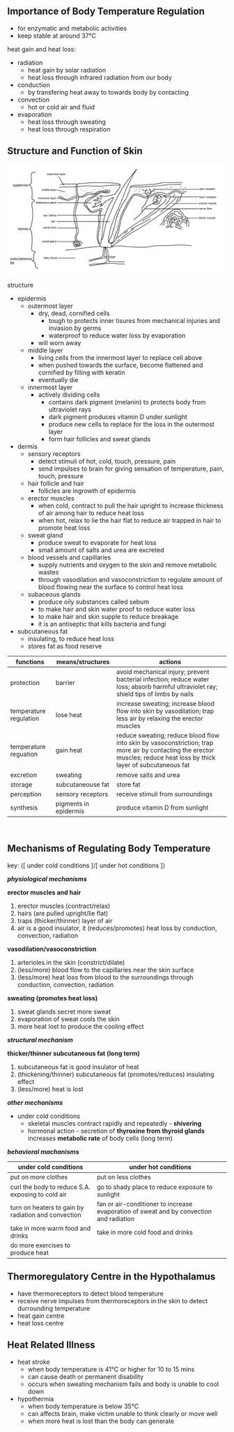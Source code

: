 ## Importance of Body Temperature Regulation
- for enzymatic and metabolic activities
- keep stable at around 37°C

heat gain and heat loss:  
- radiation
	- heat gain by solar radiation
	- heat loss through infrared radiation from our body
- conduction
	- by transfering heat away to towards body by contacting
- convection
	- hot or cold air and fluid
- evaporation
	- heat loss through sweating
	- heat loss through respiration

## Structure and Function of Skin

<img src="images/temp%20regulation%20-%20skin.png">

structure  
- epidermis
	- outermost layer
		- dry, dead, cornified cells
			- tough to protects inner tisures from mechanical injuries and invasion by germs
			- waterproof to reduce water loss by evaporation
		- will worn away
	- middle layer
		- living cells from the innermost layer to replace cell above
		- when pushed towards the surface, become flattened and cornified by filling with keratin
		- eventually die
	- innermost layer
		- actively dividing cells
			- contains dark pigment (melanin) to protects body from ultraviolet rays
			- dark pigment produces vitamin D under sunlight
			- produce new cells to replace for the loss in the outermost layer
			- form hair follicles and sweat glands
- dermis
	- sensory receptors
		- detect stimuli of hot, cold, touch, pressure, pain
		- send impulses to brain for giving sensation of temperature, pain, touch, pressure
	- hair follicle and hair
		- follicles are ingrowth of epidermis
	- erector muscles
		- when cold, contract to pull the hair upright to increase thickness of air among hair to reduce heat loss
		- when hot, relax to lie the hair flat to reduce air trapped in hair to promote heat loss
	- sweat gland
		- produce sweat to evaporate for heat loss
		- small amount of salts and urea are excreted
	- blood vessels and capillaries
		- supply nutrients and oxygen to the skin and remove metabolic wastes
		- through vasodilation and vasoconstriction to regulate amount of blood flowing near the surface to control heat loss
	- subaceous glands
		- produce oily substances called sebum
		- to make hair and skin water proof to reduce water loss
		- to make hair and skin supple to reduce breakage
		- it is an antiseptic that kills bacteria and fungi
- subcutaneous fat
	- insulating, to reduce heat loss
	- stores fat as food reserve

functions | means/structures | actions
--- | --- | ---
protection | barrier | avoid mechanical injury; prevent bacterial infection; reduce water loss; absorb harmful ultraviolet ray; shield tips of limbs by nails
temperature regulation | lose heat | increase sweating; increase blood flow into skin by vasodilation; trap less air by relaxing the erector muscles
temperature reguation | gain heat | reduce sweating; reduce blood flow into skin by vasoconstriction; trap more air by contacting the erector muscles; reduce heat loss by thick layer of subcutaneous fat
excretion | sweating | remove salts and urea
storage | subcutaneouse fat | store fat
perception | sensory receptors | receive stimuli from surroundings
synthesis | pigments in epidermis | produce vitamin D from sunlight  
<br>

## Mechanisms of Regulating Body Temperature
key: ([ under cold conditions ]/[ under hot conditions ])

***physiological mechanisms***

**erector muscles and hair**  
1. erector muscles (contract/relax)
2. hairs (are pulled upright/lie flat)
3. traps (thicker/thinner) layer of air
4. air is a good insulator, it (reduces/promotes) heat loss by conduction, convection, radiation

**vasodilation/vasoconstriction**  
1. arterioles in the skin (constrict/dilate)
2. (less/more) blood flow to the capillaries near the skin surface
3. (less/more) heat loss from blood to the surroundings through conduction, convection, radiation

**sweating (promotes heat loss)**
1. sweat glands secret more sweat
2. evaporation of sweat cools the skin
3. more heat lost to produce the cooling effect

***structural mechanism***  

**thicker/thinner subcutaneous fat (long term)**
1. subcutaneous fat is good insulator of heat
2. (thickening/thinner) subcutaneous fat (promotes/reduces) insulating effect
3. (less/more) heat is lost

***other mechanisms***  

- under cold conditions
	- skeletal muscles contract rapidly and repeatedly - **shivering**
	- hormonal action - secretion of **thyroxine from thyroid glands** increases **metabolic rate** of body cells (long term)

***behavioral machanisms***  

under cold conditions | under hot conditions
--- | ---
put on more clothes | put on less clothes
curl the body to reduce S.A. exposing to cold air | go to shady place to reduce exposure to sunlight
turn on heaters to gain by radiation and convection | fan or air-conditioner to increase evaporation of sweat and by convection and radiation
take in more warm food and drinks | take in more cold food and drinks
do more exercises to produce heat |  

## Thermoregulatory Centre in the Hypothalamus
- have thermoreceptors to detect blood temperature
- receive nerve impulses from thermoreceptors in the skin to detect durrounding temperature
- heat gain centre
- heat loss centre  

## Heat Related Illness
- heat stroke
	- when body temperature is 41°C or higher for 10 to 15 mins
	- can cause death or permanent disability
	- occurs when sweating mechanism fails and body is unable to cool down
- hypothermia
	- when body temperature is below 35°C
	- can affects brain, make victim unable to think clearly or move well
	- when more heat is lost than the body can generate